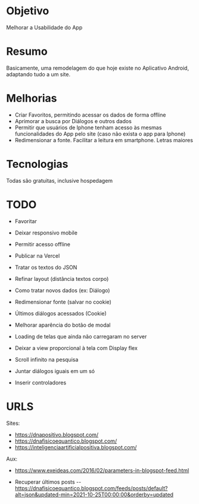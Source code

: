 # Objetivo

Melhorar a Usabilidade do App

# Resumo

Basicamente, uma remodelagem do que hoje existe no Aplicativo Android, adaptando tudo a um site.

# Melhorias

- Criar Favoritos, permitindo acessar os dados de forma offline
- Aprimorar a busca por Diálogos e outros dados
- Permitir que usuários de Iphone tenham acesso às mesmas funcionalidades do App pelo site (caso não exista o app para Iphone)
- Redimensionar a fonte. Facilitar a leitura em smartphone. Letras maiores

# Tecnologias

Todas são gratuitas, inclusive hospedagem

# TODO

- Favoritar
- Deixar responsivo mobile
- Permitir acesso offline
- Publicar na Vercel
- Tratar os textos do JSON
- Refinar layout (distância textos corpo)

- Como tratar novos dados (ex: Diálogo)
- Redimensionar fonte (salvar no cookie)
- Últimos diálogos acessados (Cookie)

- Melhorar aparência do botão de modal
- Loading de telas que ainda não carregaram no server
- Deixar a view proporcional à tela com Display flex
- Scroll infinito na pesquisa
- Juntar diálogos iguais em um só
- Inserir controladores

# URLS

Sites:

- https://dnapositivo.blogspot.com/
- https://dnafisicoequantico.blogspot.com/
- https://inteligenciaartificialpositiva.blogspot.com/

Aux:

- https://www.exeideas.com/2016/02/parameters-in-blogspot-feed.html

- Recuperar últimos posts
  -- https://dnafisicoequantico.blogspot.com/feeds/posts/default?alt=json&updated-min=2021-10-25T00:00:00&orderby=updated
